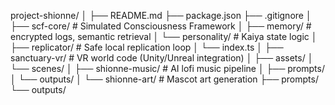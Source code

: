 project-shionne/
│
├── README.md
├── package.json
├── .gitignore
│
├── scf-core/              # Simulated Consciousness Framework
│   ├── memory/             # encrypted logs, semantic retrieval
│   └── personality/        # Kaiya state logic
│
├── replicator/            # Safe local replication loop
│   └── index.ts
│
├── sanctuary-vr/          # VR world code (Unity/Unreal integration)
│   ├── assets/
│   └── scenes/
│
├── shionne-music/         # AI lofi music pipeline
│   ├── prompts/
│   └── outputs/
│
└── shionne-art/           # Mascot art generation
    ├── prompts/
    └── outputs/

